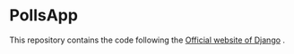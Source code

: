 # PollsApp

This repository contains the code following the [Official website of Django](https://docs.djangoproject.com/en/2.1/intro/tutorial01/) .
